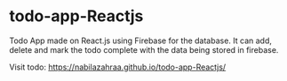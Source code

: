 # todo-app-Reactjs
Todo App made on React.js using Firebase for the database. It can add, delete and mark the todo complete with the data being stored in firebase.

Visit todo: https://nabilazahraa.github.io/todo-app-Reactjs/

